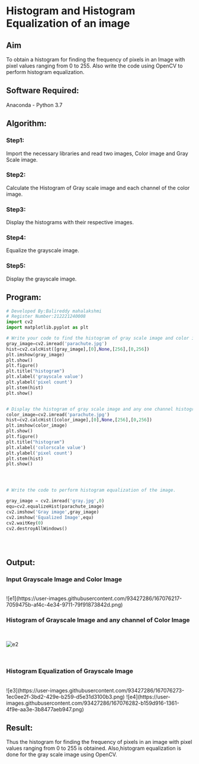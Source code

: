 # Histogram and Histogram Equalization of an image
## Aim
To obtain a histogram for finding the frequency of pixels in an Image with pixel values ranging from 0 to 255. Also write the code using OpenCV to perform histogram equalization.

## Software Required:
Anaconda - Python 3.7

## Algorithm:
### Step1:
Import the necessary libraries and read two images, Color image and Gray Scale image.
<br>

### Step2:
Calculate the Histogram of Gray scale image and each channel of the color image.
<br>

### Step3:
Display the histograms with their respective images.
<br>

### Step4:
Equalize the grayscale image.
<br>

### Step5:
Display the grayscale image.
<br>

## Program:
```python
# Developed By:Balireddy mahalakshmi
# Register Number:212221240008
import cv2
import matplotlib.pyplot as plt

# Write your code to find the histogram of gray scale image and color image channels.
gray_image=cv2.imread('parachute.jpg')
hist=cv2.calcHist([gray_image],[0],None,[256],[0,256])
plt.imshow(gray_image)
plt.show()
plt.figure()
plt.title("histogram")
plt.xlabel('grayscale value')
plt.ylabel('pixel count')
plt.stem(hist)
plt.show()


# Display the histogram of gray scale image and any one channel histogram from color image
color_image=cv2.imread('parachute.jpg')
hist=cv2.calcHist([color_image],[0],None,[256],[0,256])
plt.imshow(color_image)
plt.show()
plt.figure()
plt.title("histogram")
plt.xlabel('colorscale value')
plt.ylabel('pixel count')
plt.stem(hist)
plt.show()




# Write the code to perform histogram equalization of the image. 

gray_image = cv2.imread('gray.jpg',0)
equ=cv2.equalizeHist(parachute_image)
cv2.imshow('Gray image',gray_image)
cv2.imshow('Equalized Image',equ)
cv2.waitKey(0)
cv2.destroyAllWindows()





```
## Output:
### Input Grayscale Image and Color Image
<br>
![e1](https://user-images.githubusercontent.com/93427286/167076217-7059475b-af4c-4e34-9711-79f91873842d.png)

<br>


### Histogram of Grayscale Image and any channel of Color Image
<br>

![e2](https://user-images.githubusercontent.com/93427286/167076247-2836e37c-e79f-4518-a01f-6568f497a588.png)

<br>

### Histogram Equalization of Grayscale Image
<br>
![e3](https://user-images.githubusercontent.com/93427286/167076273-1ec0ee2f-3bd2-429e-b259-d5e31d3100b3.png)
![e4](https://user-images.githubusercontent.com/93427286/167076282-b159d916-1361-4f9e-aa3e-3b8477aeb947.png)
<br>

## Result: 
Thus the histogram for finding the frequency of pixels in an image with pixel values ranging from 0 to 255 is obtained. Also,histogram equalization is done for the gray scale image using OpenCV.
